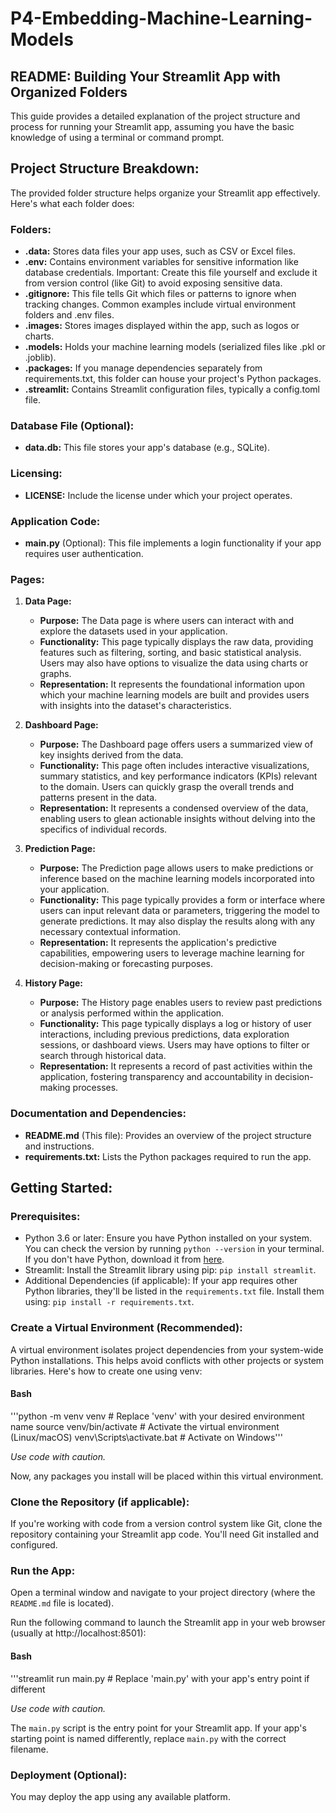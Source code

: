 # P4-Embedding-Machine-Learning-Models
## README: Building Your Streamlit App with Organized Folders

This guide provides a detailed explanation of the project structure and process for running your Streamlit app, assuming you have the basic knowledge of using a terminal or command prompt.

## Project Structure Breakdown:

The provided folder structure helps organize your Streamlit app effectively. Here's what each folder does:

### Folders:

- **.data:** Stores data files your app uses, such as CSV or Excel files.
- **.env:** Contains environment variables for sensitive information like database credentials. Important: Create this file yourself and exclude it from version control (like Git) to avoid exposing sensitive data.
- **.gitignore:** This file tells Git which files or patterns to ignore when tracking changes. Common examples include virtual environment folders and .env files.
- **.images:** Stores images displayed within the app, such as logos or charts.
- **.models:** Holds your machine learning models (serialized files like .pkl or .joblib).
- **.packages:** If you manage dependencies separately from requirements.txt, this folder can house your project's Python packages.
- **.streamlit:** Contains Streamlit configuration files, typically a config.toml file.

### Database File (Optional):

- **data.db:** This file stores your app's database (e.g., SQLite).

### Licensing:

- **LICENSE:** Include the license under which your project operates.

### Application Code:

- **main.py** (Optional): This file implements a login functionality if your app requires user authentication.

### Pages:

1. **Data Page:**
   - **Purpose:** The Data page is where users can interact with and explore the datasets used in your application.
   - **Functionality:** This page typically displays the raw data, providing features such as filtering, sorting, and basic statistical analysis. Users may also have options to visualize the data using charts or graphs.
   - **Representation:** It represents the foundational information upon which your machine learning models are built and provides users with insights into the dataset's characteristics.

2. **Dashboard Page:**
   - **Purpose:** The Dashboard page offers users a summarized view of key insights derived from the data.
   - **Functionality:** This page often includes interactive visualizations, summary statistics, and key performance indicators (KPIs) relevant to the domain. Users can quickly grasp the overall trends and patterns present in the data.
   - **Representation:** It represents a condensed overview of the data, enabling users to glean actionable insights without delving into the specifics of individual records.

3. **Prediction Page:**
   - **Purpose:** The Prediction page allows users to make predictions or inference based on the machine learning models incorporated into your application.
   - **Functionality:** This page typically provides a form or interface where users can input relevant data or parameters, triggering the model to generate predictions. It may also display the results along with any necessary contextual information.
   - **Representation:** It represents the application's predictive capabilities, empowering users to leverage machine learning for decision-making or forecasting purposes.

4. **History Page:**
   - **Purpose:** The History page enables users to review past predictions or analysis performed within the application.
   - **Functionality:** This page typically displays a log or history of user interactions, including previous predictions, data exploration sessions, or dashboard views. Users may have options to filter or search through historical data.
   - **Representation:** It represents a record of past activities within the application, fostering transparency and accountability in decision-making processes.

### Documentation and Dependencies:

- **README.md** (This file): Provides an overview of the project structure and instructions.
- **requirements.txt:** Lists the Python packages required to run the app.

## Getting Started:

### Prerequisites:

- Python 3.6 or later: Ensure you have Python installed on your system. You can check the version by running `python --version` in your terminal. If you don't have Python, download it from [here](https://www.python.org/downloads/).
- Streamlit: Install the Streamlit library using pip: `pip install streamlit`.
- Additional Dependencies (if applicable): If your app requires other Python libraries, they'll be listed in the `requirements.txt` file. Install them using: `pip install -r requirements.txt`.

### Create a Virtual Environment (Recommended):

A virtual environment isolates project dependencies from your system-wide Python installations. This helps avoid conflicts with other projects or system libraries. Here's how to create one using venv:

#### Bash

'''python -m venv venv # Replace 'venv' with your desired environment name
source venv/bin/activate # Activate the virtual environment (Linux/macOS)
venv\Scripts\activate.bat # Activate on Windows'''

*Use code with caution.*

Now, any packages you install will be placed within this virtual environment.

### Clone the Repository (if applicable):

If you're working with code from a version control system like Git, clone the repository containing your Streamlit app code. You'll need Git installed and configured.

### Run the App:

Open a terminal window and navigate to your project directory (where the `README.md` file is located).

Run the following command to launch the Streamlit app in your web browser (usually at http://localhost:8501):

#### Bash

'''streamlit run main.py # Replace 'main.py' with your app's entry point if different

*Use code with caution.*

The `main.py` script is the entry point for your Streamlit app. If your app's starting point is named differently, replace `main.py` with the correct filename.

### Deployment (Optional):

You may deploy the app using any available platform.
